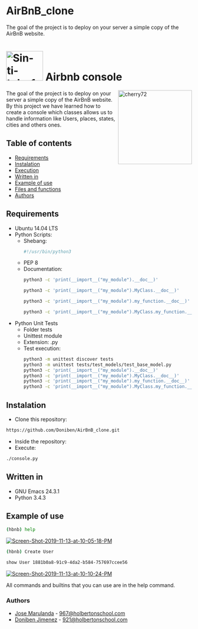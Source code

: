 # AirBnB_clone
The goal of the project is to deploy on your server a simple copy of the AirBnB website.
# <a href="https://ibb.co/n0F13LS"><img src="https://www.pngkey.com/png/full/60-605967_airbnb-logo-png.png" alt="Sin-ti-tulo-1" width="100" height="80" border="0"></a> Airbnb console

<a href="https://holbertonschool.com"><img src="https://i.ibb.co/RyBcXY6/cherry72.png" align="right" width="200" height="200" alt="cherry72" border="0"></a>
The goal of the project is to deploy on your server a simple copy of the AirBnB website.
By this project we have learned how to create a console which classes allows us
to handle information like Users, places, states, cities and others ones.
## Table of contents
* [Requirements](#requirements)
* [Instalation](#instalation)
* [Execution](#execution)
* [Written in](#written-in)
* [Example of use](#example-of-use)
* [Files and functions](#files-and-functions)
* [Authors](#authors)
## Requirements
* Ubuntu 14.04 LTS
* Python Scripts:
  - Shebang: 
    ```sh
    #!/usr/bin/python3
    ```
  - PEP 8
  - Documentation:
    ```sh
    python3 -c 'print(__import__("my_module").__doc__)'
    ```
    ```sh
    python3 -c 'print(__import__("my_module").MyClass.__doc__)'
    ```
    ```sh
    python3 -c 'print(__import__("my_module").my_function.__doc__)'
    ```
    ```sh
    python3 -c 'print(__import__("my_module").MyClass.my_function.__doc__)'
    ```
* Python Unit Tests
  - Folder tests
  - Unittest module
  - Extension: .py
  - Test execution:
    ```sh
    python3 -m unittest discover tests
    python3 -m unittest tests/test_models/test_base_model.py
    python3 -c 'print(__import__("my_module").__doc__)'
    python3 -c 'print(__import__("my_module").MyClass.__doc__)'
    python3 -c 'print(__import__("my_module").my_function.__doc__)'
    python3 -c 'print(__import__("my_module").MyClass.my_function.__doc__)'
     ```
  
## Instalation
*  Clone this repository:
```sh
https://github.com/Doniben/AirBnB_clone.git
```
* Inside the repository:
* Execute:
```sh
./console.py 
```
## Written in
* GNU Emacs 24.3.1
* Python 3.4.3
## Example of use
```sh
(hbnb) help
```
<a href="https://ibb.co/SvgJHZ5"><img src="https://i.ibb.co/ryhvqXF/Screen-Shot-2019-11-13-at-10-05-18-PM.png" alt="Screen-Shot-2019-11-13-at-10-05-18-PM" border="0"></a>

```sh
(hbnb) Create User
```
```sh
show User 1881b0a8-91c9-4da2-b584-757697ccee56
```
<a href="https://ibb.co/82BdVV9"><img src="https://i.ibb.co/BjPrRRB/Screen-Shot-2019-11-13-at-10-10-24-PM.png" alt="Screen-Shot-2019-11-13-at-10-10-24-PM" border="0"></a>

All commands and builtins that you can use are in the help command.

### Authors

 - [Jose Marulanda](https://github.com/JoseMarulanda) - 967@holbertonschool.com
 - [Doniben Jimenez](https://github.com/Doniben) - 921@holbertonschool.com
